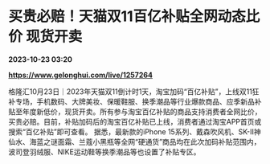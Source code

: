 # 买贵必赔！天猫双11百亿补贴全网动态比价 现货开卖

**2023-10-23 03:20**

**https://www.gelonghui.com/live/1257264**

格隆汇10月23日｜2023年天猫双11倒计时1天，淘宝加码“百亿补贴”，上线双11狂补专场，手机数码、大牌美妆、保暖鞋服、换季潮品等行业爆款商品、应季新品补贴至年度新低价，现货开卖。所有参与淘宝百亿补贴的商品支持消费者全网比价，买贵必赔。目前，补贴加码后的淘宝百亿补贴已上线，消费者通过淘宝APP首页或搜索“百亿补贴”即可查看。 据悉，最新款的iPhone 15系列、戴森吹风机、SK-II神仙水、海蓝之谜面霜、兰蔻小黑瓶等全网“硬通货”商品均在此次加码补贴范围内，波司登羽绒服、NIKE运动鞋等换季潮品等也设置了补贴专区。